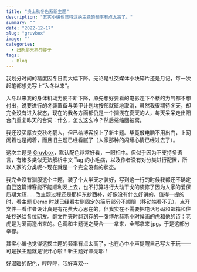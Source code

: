 ```yaml
---
title: "换上秋冬色系新主题"
description: "其实小编也觉得这换主题的频率有点太高了。"
summary: ""
date: "2022-12-17"
slug: "gruvbox"
image: ""
categories:
  - 扭断那天鹅的脖子
tags:
  - Blog
---
```


我划分时间的精度因冬日而大幅下降。无论是社交媒体小块碎片还是月记，每一次起笔都想先写上“入冬以来”。

入冬以来我的身体机动力便不断下降，原先想好要看的电影连下个楼的力气都不想付出，说要进行的冬装置备与美甲计划均按部就班地取消，虽然我很期待冬天，却完全没有进入状态，现在的我各方面都仍是一个搁浅在夏天的人，每天呆呆走出阳台门重复昨天的台词：什么，怎么这么冷？然后蜷缩回被窝。

我还没买厚衣变秋冬靓人，但已给博客换上了新主题。毕竟敲电脑不用出门，上网闲着也是闲着，而且旧主题已经看腻了（人家那种的闪耀心情已经过去了）。

这次主题是 [Gruvbox](https://github.com/schnerring/hugo-theme-gruvbox)，默认配色非常好看，一眼相中。但似乎因为不支持多语言，有诸多类似无法解析中文 Tag 的小毛病，以及作者没有对分类进行配置，所以人家的分类呢～现在就是一个完全没有的状态。

我完全没有驯服这个主题，装了个大半天才装好，写到这一行的时候我都还不确定自己这篇博客能不能顺利发上去，也不打算进行大动干戈的装修了因为人家的爱保质期太短……改主题过程还是那样东抄西补，好像没有什么好讲的。值得一提的时，看主题 Demo 时就已经看右侧固定的简历部分不顺眼（移动端看不见），点开文件一看作者设计真是有花费大心思在的，但我实在不需要把电话号码和邮箱和住址抄送给各位网友。翻文件夹时翻到存的一张博尔赫斯小时候画的虎和他的诗：老虎是为爱而造出来的。色调和主题谜之契合——拿来，全部拿来 jpg，于是这部分幸存。

其实小编也觉得这换主题的频率有点太高了，也在心中小声提醒自己写大于玩——可是换主题就是很开心啦！新主题好漂亮耶！

好温暖的配色，哼哼哼，我好喜欢～
